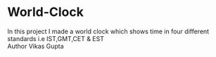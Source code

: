 # World-Clock
In this project I made a world clock which shows  time in four different standards  i.e  IST,GMT,CET &amp; EST
<br> Author Vikas Gupta

